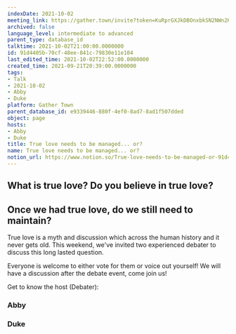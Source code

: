 ```yaml
---
indexDate: 2021-10-02
meeting_link: https://gather.town/invite?token=KuRprGXJkDBOnxbkSN2NWn2HuHjwl9GJ
archived: false
language_level: intermediate to advanced
parent_type: database_id
talktime: 2021-10-02T21:00:00.0000000
id: 91d4405b-70cf-48ee-841c-79830e11e104
last_edited_time: 2021-10-02T22:52:00.0000000
created_time: 2021-09-21T20:39:00.0000000
tags:
- Talk
- 2021-10-02
- Abby
- Duke
platform: Gather Town
parent_database_id: e9339446-880f-4ef0-8ad7-8ad1f507dded
object: page
hosts:
- Abby
- Duke
title: True love needs to be managed... or?
name: True love needs to be managed... or?
notion_url: https://www.notion.so/True-love-needs-to-be-managed-or-91d4405b70cf48ee841c79830e11e104
---
```



## What is true love? Do you believe in true love? 
## Once we had true love, do we still need to maintain?

True love is a myth and discussion which across the human history and it never gets old. This weekend, we've invited two experienced debater to discuss this long lasted question.

Everyone is welcome to either vote for them or voice out yourself! We will have a discussion after the debate event, come join us!

Get to know the host (Debater):
### Abby
### Duke





